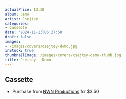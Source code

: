 ```yaml
---
actualPrice: $3.50
album: Demo
artist: Csejtey
categories:
- Cassette
date: '2024-11-23T06:27:50'
draft: false
images:
- /images/covers/csejtey-demo.jpg
inStock: true
thumbnailImage: /images/covers/csejtey-demo-thumb.jpg
title: Csejtey - Demo
---
```


## Cassette
* Purchase from [NWN Productions](http://shop.nwnprod.com/index.php?route=product/product&path=73&product_id=1314&sort=pd.name&order=ASC) for $3.50
